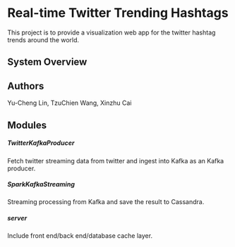 # Real-time Twitter Trending Hashtags

This project is to provide a visualization web app for the twitter hashtag trends around the world. 

## System Overview


## Authors
Yu-Cheng Lin, TzuChien Wang, Xinzhu Cai

## Modules
##### TwitterKafkaProducer  
Fetch twitter streaming data from twitter and ingest into Kafka as an Kafka producer.

##### SparkKafkaStreaming
Streaming processing from Kafka and save the result to Cassandra.

##### server
Include front end/back end/database cache layer.